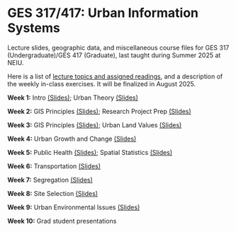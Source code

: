 # GES 317/417: Urban Information Systems
Lecture slides, geographic data, and miscellaneous course files for GES 317 (Undergraduate)/GES 417 (Graduate), last taught during Summer 2025 at NEIU.

Here is a list of [lecture topics and assigned readings](https://docs.google.com/document/d/12JDeiPvDEBIl3JGDc4Z2KJKOGlbwG7Y8srNHfxubFFk/edit?usp=sharing), and a description of the weekly in-class exercises. It will be finalized in August 2025. 

**Week 1:** Intro [(Slides)](https://github.com/hegerty/GES417/blob/main/GES_317-417_Wk1.pptx); Urban Theory [(Slides)](https://github.com/hegerty/GES417/blob/main/GES317-417_Urban%20Theory.pptx)

**Week 2:** GIS Principles [(Slides)](https://github.com/hegerty/GES417/blob/main/GES_317-417_Wk2.pptx); Research Project Prep [(Slides)](https://github.com/hegerty/GES417/blob/main/GES%20317-417_ResearchOrganization.pptx)

**Week 3:** GIS Principles [(Slides)](https://github.com/hegerty/GES417/blob/main/GES_317-417_Wk3.pptx); Urban Land Values [(Slides)](https://github.com/hegerty/GES417/blob/main/GES_317-417_Land_Values.pptx)

**Week 4:** Urban Growth and Change [(Slides)](https://github.com/hegerty/GES417/blob/main/GES_317-417_Wk4.pptx)

**Week 5:** Public Health [(Slides)](https://github.com/hegerty/GES417/blob/main/GES_317-417_Wk5.pptx); Spatial Statistics [(Slides)](https://github.com/hegerty/GES417/blob/main/GES_317-417_Spatial_Statistics.pptx)

**Week 6:** Transportation [(Slides)](https://github.com/hegerty/GES417/blob/main/GES_317-417_Wk6.pptx)

**Week 7:** Segregation [(Slides)](https://github.com/hegerty/GES417/blob/main/GES_317-417_Wk7.pptx)

**Week 8:** Site Selection [(Slides)](https://github.com/hegerty/GES417/blob/main/GES_317-417_Wk8.pptx)

**Week 9:** Urban Environmental Issues [(Slides)](https://github.com/hegerty/GES417/blob/main/GES_317-417_Wk9.pptx)

**Week 10:** Grad student presentations

